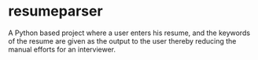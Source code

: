 # resumeparser
A Python based project where a user enters his resume, and the keywords of the resume are given as the output to the user thereby reducing the manual efforts for an interviewer.
